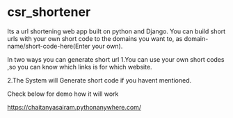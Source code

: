 # csr_shortener

Its a url shortening web app built on python and Django.
You can build short urls with your own short code to the domains you want to,
as domain-name/short-code-here(Enter your own).

In two ways you can generate short url 
1.You can use your own short codes ,so you can know which links is for which website.

2.The System will Generate short code if you havent mentioned.

Check below for demo how it will work

https://chaitanyasairam.pythonanywhere.com/
